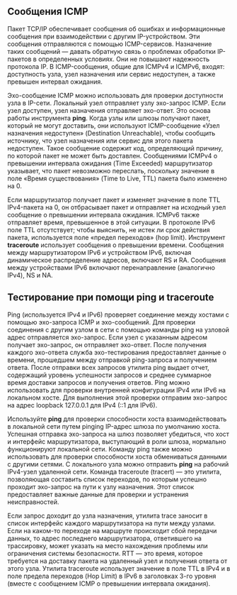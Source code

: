 <!-- verified: agorbachev 03.05.2022 -->

<!-- 13.3.3 -->
## Сообщения ICMP

Пакет TCP/IP обеспечивает сообщения об ошибках и информационные сообщения при взаимодействии с другим IP-устройством. Эти сообщения отправляются с помощью ICMP-сервисов. Назначение таких сообщений — давать обратную связь о проблемах обработки IP-пакетов в определенных условиях. Они не повышают надежность протокола IP. В ICMP-сообщения, общие для ICMPv4 и ICMPv6, входят: доступность узла, узел назначения или сервис недоступен, а также превышен интервал ожидания. 

Эхо-сообщение ICMP можно использовать для проверки доступности узла в IP-сети. Локальный узел отправляет узлу эхо-запрос ICMP. Если узел доступен, узел назначения отправляет эхо-ответ. Это основа работы инструмента **ping**. Когда узлы или шлюзы получают пакет, который не могут доставить, они используют ICMP-сообщение «Узел назначения недоступен» (Destination Unreachable), чтобы сообщить источнику, что узел назначения или сервис для этого пакета недоступен. Такое сообщение содержит код, определяющий причину, по которой пакет не может быть доставлен. Сообщениями ICMPv4 о превышении интервала ожидания (Time Exceeded) маршрутизатор указывает, что пакет невозможно переслать, поскольку значение в поле «Время существования» (Time to Live, TTL) пакета было изменено на 0. 

Если маршрутизатор получает пакет и изменяет значение в поле TTL IPv4-пакета на 0, он отбрасывает пакет и отправляет на исходный узел сообщение о превышении интервала ожидания. ICMPv6 также отправляет время, превышенное в этой ситуации. В протоколе IPv6 поле TTL отсутствует; чтобы выяснить, не истек ли срок действия пакета, используется поле «предел переходов» (hop limit).  Инструмент **traceroute** использует сообщения о превышении времени. Сообщения между маршрутизатором IPv6 и устройством IPv6, включая динамическое распределение адресов, включают RS и RA. Сообщения между устройствами IPv6 включают перенаправление (аналогично IPv4), NS и NA.

## Тестирование при помощи ping и traceroute

Ping (используется IPv4 и IPv6) проверяет соединение между хостами с помощью эхо-запроса ICMP и эхо-сообщений. Для проверки соединения с другим узлом в сети с помощью команды ping на узловой адрес отправляется эхо-запрос. Если узел с указанным адресом получает эхо-запрос, он отправляет эхо-ответ. После получения каждого эхо-ответа служба эхо-тестирования предоставляет данные о времени, прошедшем между отправкой ping-запроса и получением ответа. После отправки всех запросов утилита ping выдает отчет, содержащий уровень успешности запросов и среднее суммарное время доставки запросов и получения ответов. Ping можно использовать для проверки внутренней конфигурации IPv4 или IPv6 на локальном хосте. Для выполнения этой проверки отправим эхо-запрос на адрес loopback 127.0.0.1 для IPv4 (::1 для IPv6). 

Используйте **ping** для проверки способности хоста взаимодействовать в локальной сети путем pinging IP-адрес шлюза по умолчанию хоста. Успешная отправка эхо-запроса на шлюз позволяет убедиться, что хост и интерфейс маршрутизатора, выступающий в роли шлюза, нормально функционируют локальной сети. Команду ping также можно использовать для проверки способности хоста обмениваться данными с другими сетями. С локального узла можно отправить **ping** на рабочий IPv4-узел удаленной сети. Команда traceroute (tracert) — это утилита, позволяющая составить список переходов, по которым успешно проходит эхо-запрос на пути к узлу назначения. Этот список предоставляет важные данные для проверки и устранения неисправностей. 

Если запрос доходит до узла назначения, утилита trace заносит в список интерфейс каждого маршрутизатора на пути между узлами. Если на каком-то переходе на маршруте происходит сбой передачи данных, то адрес последнего маршрутизатора, ответившего на трассировку, может указать на место нахождения проблемы или ограничения системы безопасности. RTT — это время, которое требуется на доставку пакета на удаленный узел и получения ответа от этого узла. Утилита traceroute использует значение в поле TTL в IPv4 и в поле предела переходов (Hop Limit) в IPv6 в заголовках 3-го уровня (вместе с сообщением ICMP о превышении интервала ожидания).

<!-- 13.3.4 -->
<!-- quiz -->


